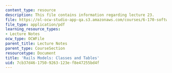 ```yaml
---
content_type: resource
description: This file contains information regarding lecture 23.
file: https://ol-ocw-studio-app-qa.s3.amazonaws.com/courses/6-170-software-studio-spring-2013/7cb37d4617509263123ef8e47255bd4f_MIT6_170S13_23-rails-model.pdf
file_type: application/pdf
learning_resource_types:
- Lecture Notes
ocw_type: OCWFile
parent_title: Lecture Notes
parent_type: CourseSection
resourcetype: Document
title: 'Rails Models: Classes and Tables'
uid: 7cb37d46-1750-9263-123e-f8e47255bd4f
---
```


